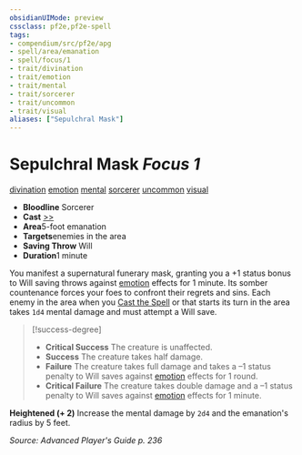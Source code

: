 ```yaml
---
obsidianUIMode: preview
cssclass: pf2e,pf2e-spell
tags:
- compendium/src/pf2e/apg
- spell/area/emanation
- spell/focus/1
- trait/divination
- trait/emotion
- trait/mental
- trait/sorcerer
- trait/uncommon
- trait/visual
aliases: ["Sepulchral Mask"]
---
```

# Sepulchral Mask *Focus 1*   
[divination](../../rules/traits/divination.md)  [emotion](../../rules/traits/emotion.md)  [mental](../../rules/traits/mental.md)  [sorcerer](../../rules/traits/sorcerer.md)  [uncommon](../../rules/traits/uncommon.md)  [visual](../../rules/traits/visual.md)  

- **Bloodline** Sorcerer
- **Cast** [>>](../../rules/core-rulebook/chapter-9-playing-the-game.md#Actions "Two-Action") 
- **Area**5-foot emanation
- **Targets**enemies in the area
- **Saving Throw** Will
- **Duration**1 minute

You manifest a supernatural funerary mask, granting you a +1 status bonus to Will saving throws against [emotion](../../rules/traits/emotion.md) effects for 1 minute. Its somber countenance forces your foes to confront their regrets and sins. Each enemy in the area when you [Cast the Spell](../../rules/actions/cast-a-spell.md) or that starts its turn in the area takes `1d4` mental damage and must attempt a Will save.

> [!success-degree] 
> - **Critical Success** The creature is unaffected.
> - **Success** The creature takes half damage.
> - **Failure** The creature takes full damage and takes a –1 status penalty to Will saves against [emotion](../../rules/traits/emotion.md) effects for 1 round.
> - **Critical Failure** The creature takes double damage and a –1 status penalty to Will saves against [emotion](../../rules/traits/emotion.md) effects for 1 minute.

**Heightened (+ 2)** Increase the mental damage by `2d4` and the emanation's radius by 5 feet.

*Source: Advanced Player's Guide p. 236*
